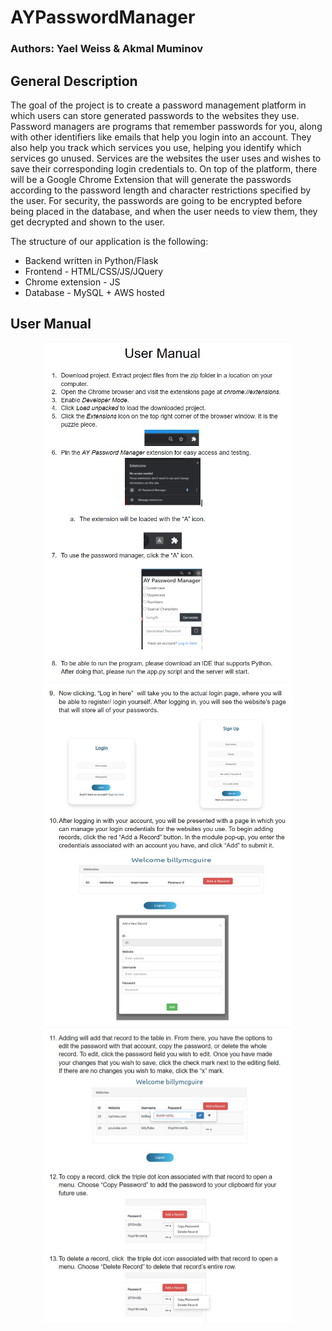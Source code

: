 # AYPasswordManager

<h3>Authors: Yael Weiss & Akmal Muminov </h3>
<h2>General Description</h3>
<p>The goal of the project is to create a password management platform in which users can store generated passwords to the websites they use. Password managers are programs that remember passwords for you, along with other identifiers like emails that help you login into an account. They also help you track which services you use, helping you identify which services go unused. Services are the websites the user uses and wishes to save their corresponding login credentials to. On top of the platform, there will be a Google Chrome Extension that will generate the passwords according to the password length and character restrictions specified by the user.
For security, the passwords are going to be encrypted before being placed in the database, and when the user needs to view them, they get decrypted and shown to the user. </p>

<p>The structure of our application is the following:</p>
<ul>
  <li>Backend written in Python/Flask</li>
  <li>Frontend - HTML/CSS/JS/JQuery</li>
  <li>Chrome extension - JS</li>
  <li>Database - MySQL + AWS hosted</li>
</ul>

<h2>User Manual</h2>
<p align="center">
  <img src="img/user-manual-pg1.jpg" width="400" alt="Login Page">
  <img src="img/user-manual-pg2.jpg" width="400" alt="Sign Up Page">
  <img src="img/user-manual-pg3.jpg" width="400" alt="Sign Up Page">
</p>
